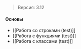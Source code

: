 >Версия: 3.12

#### Основы
- [[Работа со строками (test)]]
- [[Работа с функциями (test)]]
- [[Работа с классами (test)]]
